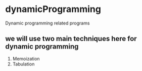 # dynamicProgramming
Dynamic programming related programs

## we will use two main techniques here for dynamic programming
1. Memoization
2. Tabulation

